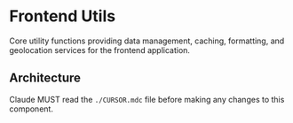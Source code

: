 # Frontend Utils

Core utility functions providing data management, caching, formatting, and geolocation services for the frontend application.

## Architecture  
Claude MUST read the `./CURSOR.mdc` file before making any changes to this component.